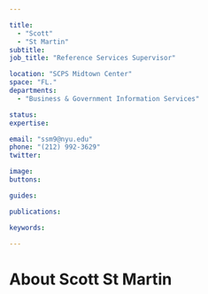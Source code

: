 ```yaml
---

title:
  - "Scott"
  - "St Martin"
subtitle: 
job_title: "Reference Services Supervisor"

location: "SCPS Midtown Center"
space: "FL."
departments:
  - "Business & Government Information Services"

status: 
expertise:

email: "ssm9@nyu.edu"
phone: "(212) 992-3629"
twitter: 

image: 
buttons:

guides:

publications:

keywords:

---
```


# About Scott St Martin



